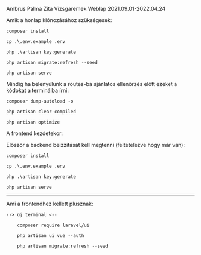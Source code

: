Ambrus Pálma Zita       Vizsgaremek Weblap      2021.09.01-2022.04.24

Amik a honlap klónozásához szükségesek:



    composer install

    cp .\.env.example .env

    php .\artisan key:generate

    php artisan migrate:refresh --seed

    php artisan serve




Mindig ha belenyúlunk a routes-ba ajánlatos ellenőrzés előtt ezeket a kódokat a terminálba írni:

    composer dump-autoload -o

    php artisan clear-compiled

    php artisan optimize





A frontend kezdetekor: 

Először a backend beizzítását kell megtenni (feltételezve hogy már van):

    composer install

    cp .\.env.example .env

    php .\artisan key:generate

    php artisan serve

----------------------------------------------------

Ami a frontendhez kellett plusznak:  

    --> új terminal <--

        composer require laravel/ui

        php artisan ui vue --auth 

        php artisan migrate:refresh --seed

